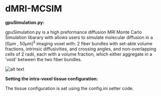 # dMRI-MCSIM

__gpuSimulation.py:__

gpuSimulation.py is a high preformance diffusion MRI Monte Carlo Simulation libarary with allows users to simulate molecular diffusion in a $[0 \mu m \text{ , } 50\mu m]^{3}$ imaging voxel with: 2 fiber bundles with set-able volume fractions, intrinsic diffusivities, and crossing angles, and non-overlapping cells of 2 radii, each with a volume fraction, which either aggregate in a 'void' between the two fiber bundles. 

![alt text](https://github.com/jacobblum/dMRI-MCSIM/blob/main/figures_for_mcsim/Void%20Configuration-3.png)

__Setting the intra-voxel tissue configuration:__

The tissue configuration is set using the config.ini setter code. 








